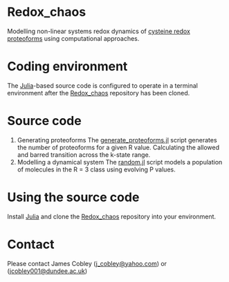 # Redox_chaos
Modelling non-linear systems redox dynamics of [cysteine redox proteoforms](https://onlinelibrary.wiley.com/doi/10.1002/bies.202200248) using computational approaches.

# Coding environment
The [Julia](https://julialang.org/)-based source code is configured to operate in a terminal environment after the [Redox_chaos](https://github.com/JamesCobley/Redox_chaos/blob/main/random.jl) repository has been cloned. 
# Source code 
1. Generating proteoforms
The [generate_proteoforms.jl](https://github.com/JamesCobley/Redox_chaos/blob/main/generate_proteoforms.jl) script generates the number of proteoforms for a given R value. Calculating the allowed and barred transition across the k-state range.
2. Modelling a dynamical system
The [random.jl](https://github.com/JamesCobley/Redox_chaos/blob/main/random.jl) script models a population of molecules in the R = 3 class using evolving P values.
# Using the source code
Install [Julia](https://julialang.org/) and clone the [Redox_chaos](https://github.com/JamesCobley/Redox_Chaos) repository into your environment.
# Contact
Please contact James Cobley (j_cobley@yahoo.com) or (jcobley001@dundee.ac.uk)

